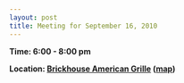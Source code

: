```yaml
---
layout: post
title: Meeting for September 16, 2010
---
```

<p><strong>Time: 6:00 - 8:00 pm</strong></p>
<p><strong><strong>Location: </strong><a href="http://www.brickhouseamericangrille.com/dsmhome.htm" target="_blank"><strong>Brickhouse American Grille</strong></a><strong> (</strong><a href="http://maps.google.com/maps?client=safari&amp;q=1301+Northwest+114th+Street,+clive,+ia&amp;oe=UTF-8&amp;ie=UTF8&amp;hq=&amp;hnear=1301+NW+114th+St,+Clive,+Polk,+Iowa+50325&amp;gl=us&amp;ei=vPn3S6-cDJv2MOjk7K8F&amp;ved=0CBcQ8gEwAA&amp;t=h&amp;z=16" target="_blank"><strong>map</strong></a><strong>)</strong></strong></p>
